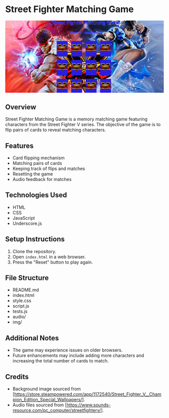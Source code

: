 # Street Fighter Matching Game

<img src="img/SFMatchingScreenshot.png">

## Overview
Street Fighter Matching Game is a memory matching game featuring characters from the Street Fighter V series. The objective of the game is to flip pairs of cards to reveal matching characters.

## Features
- Card flipping mechanism
- Matching pairs of cards
- Keeping track of flips and matches
- Resetting the game
- Audio feedback for matches

## Technologies Used
- HTML
- CSS
- JavaScript
- Underscore.js

## Setup Instructions
1. Clone the repository.
2. Open `index.html` in a web browser.
3. Press the "Reset" button to play again.

## File Structure
- README.md
- index.html
- style.css
- script.js
- tests.js
- audio/
- img/

## Additional Notes
- The game may experience issues on older browsers.
- Future enhancements may include adding more characters and increasing the total number of cards to match.

## Credits
- Background image sourced from [https://store.steampowered.com/app/1172540/Street_Fighter_V__Champion_Edition_Special_Wallpapers/].
- Audio files sourced from [https://www.sounds-resource.com/pc_computer/streetfighterv/].
